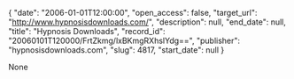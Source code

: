 {
  "date": "2006-01-01T12:00:00", 
  "open_access": false, 
  "target_url": "http://www.hypnosisdownloads.com/", 
  "description": null, 
  "end_date": null, 
  "title": "Hypnosis Downloads", 
  "record_id": "20060101T120000/FrtZkmg/lxBKmgRXhslYdg==", 
  "publisher": "hypnosisdownloads.com", 
  "slug": 4817, 
  "start_date": null
}

None